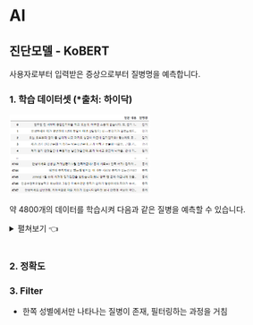 # AI

## 진단모델 - KoBERT

사용자로부터 입력받은 증상으로부터 질병명을 예측합니다.

### 1. 학습 데이터셋 (*출처: 하이닥)

<img src="/img/csv.png" alt="csv" style="width: 50%;">

약 4800개의 데이터를 학습시켜 다음과 같은 질병을 예측할 수 있습니다.
<details>
   <summary>
      펼쳐보기 👈
   </summary>
* ADHD
* A형 간염
* 각막염
* 감기
* 건선
* 결핵
* 고혈압
* 골다공증
* 골절
* 공황장애
* 기흉
* 당뇨병
* 류마티스 관절염
* 목 디스크
* 방광염
* 변비
* 불면증
* 비만
* 빈혈
* 성조숙증
* 소화불량
* 수족냉증
* 식중독
* 아토피 피부염
* 안구건조증
* 알코올중독증
* 요로결석
* 요실금
* 우울증
* 인플루엔자
* 자궁근종
* 장염
* 접촉성 피부염
* 조울증
* 중이염
* 질염
* 충치
* 치매
* 치은염
* 치질
* 통풍
* 패혈증
* 패렴
* 협심증
* 화상
</details>

<br>

### 2. 정확도

### 3. Filter

* 한쪽 성별에서만 나타나는 질병이 존재, 필터링하는 과정을 거침
